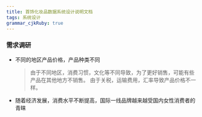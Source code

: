```yaml
---
title: 首饰化妆品数据系统设计说明文档
tags: 系统设计
grammar_cjkRuby: true
---
```


### 需求调研
 - 不同的地区产品价格，产品种类不同
	 > 由于不同地区，消费习惯，文化等不同导致，为了更好销售，可能有些产品在其他地方不销售。
	 > 由于关税，运输费用，汇率导致产品价格不一样。

- 随着经济发展，消费水平不断提高，国际一线品牌越来越受国内女性消费者的青睐